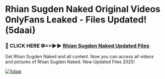 # Rhian Sugden Naked Original Videos 0nlyFans Leaked - Files Updated! (5daai)

<h3>🔴 CLICK HERE 🌐==►► <a href="https://tinyurl.com/yckcrads" rel="nofollow">Rhian Sugden Naked Updated Files</a></h3>

Get Rhian Sugden Naked and all content. Now you can access all videos and pictures of Rhian Sugden Naked. New Updated Files 2025!

[![5daai](https://i.imgur.com/hpKpOFt.gif)](https://tinyurl.com/yckcrads)
